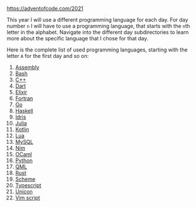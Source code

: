 https://adventofcode.com/2021

This year I will use a different programming language for each day.
For day number `n` I will have to use a programming language, that starts with the `n`th letter in the alphabet.
Navigate into the different day subdirectories to learn more about the specific language that I chose for that day.

Here is the complete list of used programming languages, starting with the letter `A` for the first day and so on:

01. [Assembly](01/main.S)
02. [Bash](02/main.sh)
03. [C++](03/src/main.cpp)
04. [Dart](04/main.dart)
05. [Elixir](05/main.ex)
06. [Fortran](06/main.f08)
07. [Go](07/main.go)
08. [Haskell](08/main.hs)
09. [Idris](09/main.idr)
10. [Julia](10/main.jl)
11. [Kotlin](11/main.kt)
12. [Lua](12/main.lua)
13. [MySQL](13/my.sql)
14. [Nim](14/main.nim)
15. [OCaml](15/main.ml)
16. [Python](16/main.py)
17. [QML](17/main.qml)
18. [Rust](18/src/main.rs)
19. [Scheme](19/main.scm)
20. [Typescript](20/main.ts)
21. [Unicon](21/main.icn)
22. [Vim script](22/main.vim)
